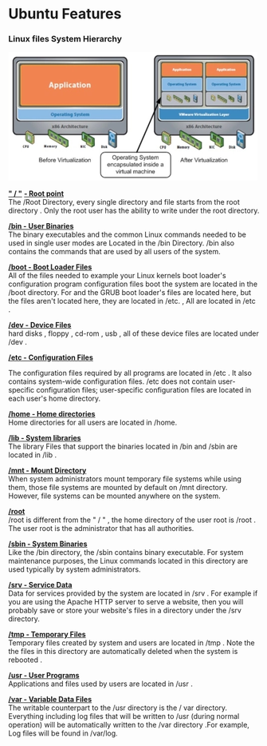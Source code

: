 # Ubuntu Features

### Linux files System Hierarchy

![vitalizations](https://github.com/bassammannaa/Ubuntu-Training/blob/master/Installing%20Ubuntu/whatisvirt21.jpg)


<u>**" / "**</u> <u>**- Root point**</u><BR/>
The /Root Directory, every single directory and file starts from the root directory .
Only the root user has the ability to write under the root directory.



**<u>/bin - User Binaries</u>**<BR/>
The binary executables and the common Linux commands needed to be used in single
user modes are Located in the /bin Directory. /bin also contains the commands that
are used by all users of the system.



**<u>/boot - Boot Loader Files</u>**<BR/>
All of the files needed to example your Linux kernels boot loader's configuration program configuration files boot the system are located in the /boot directory. For and the GRUB boot loader's files are located here, but the files aren't located here, they are located in /etc. , All are located in /etc .



**<u>/dev - Device Files</u>**<BR/>
hard disks , floppy , cd-rom , usb , all of these device files are located under /dev .



**<u>/etc - Configuration Files</u>**<BR/>

The configuration files required by all programs are located in /etc . It also contains
system-wide configuration files. /etc does not contain user-specific configuration
files; user-specific configuration files are located in each user's home directory.



**<u>/home - Home directories</u>**<BR/>
Home directories for all users are located in /home.



**<u>/lib - System libraries</u>**<BR/>
The library Files that support the binaries located in /bin and /sbin are located in /lib .



**<u>/mnt - Mount Directory</u>**<BR/>
When system administrators mount temporary file systems while using them, those
file systems are mounted by default on /mnt directory. However, file systems can be
mounted anywhere on the system.



**<u>/root</u>**<BR/>
/root is different from the " / " , the home directory of the user root is /root . The user
root is the administrator that has all authorities.



**<u>/sbin - System Binaries</u>**<BR/>
Like the /bin directory, the /sbin contains binary executable. For system maintenance
purposes, the Linux commands located in this directory are used typically by system
administrators.



**<u>/srv - Service Data</u>**<BR/>
Data for services provided by the system are located in /srv . For example if you are
using the Apache HTTP server to serve a website, then you will probably save or
store your website's files in a directory under the /srv directory.



**<u>/tmp - Temporary Files</u>**<BR/>
Temporary files created by system and users are located in /tmp . Note the the files in
this directory are automatically deleted when the system is rebooted .



**<u>/usr - User Programs</u>**<BR/>
Applications and files used by users are located in /usr .



**<u>/var - Variable Data Files</u>**<BR/>
The writable counterpart to the /usr directory is the / var directory. Everything
including log files that will be written to /usr (during normal operation) will be
automatically written to the /var directory .For example, Log files will be found in
/var/log.


